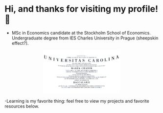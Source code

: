 # Hi, and thanks for visiting my profile! 👋
- MSc in Economics candidate at the Stockholm School of Economics. Undergraduate degree from IES Charles University in Prague (sheepskin effect?).
<p align="center">
<img src="Bc.jpg" alt="Charles University" height="50%" width="50%">
</p>
-Learning is my favorite thing: feel free to view my projects and favorite resources below.


 

 






